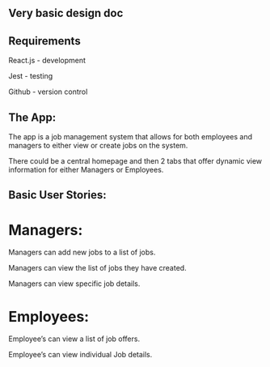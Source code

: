 ## Very basic design doc

## Requirements

React.js - development

Jest - testing

Github - version control

## The App:

The app is a job management system that allows for both employees and managers to either view or create jobs on the system.

There could be a central homepage and then 2 tabs that offer dynamic view information for either Managers or Employees.

## Basic User Stories:

# Managers:

Managers can add new jobs to a list of jobs.

Managers can view the list of jobs they have created.

Managers can view specific job details.


# Employees:

Employee’s can view a list of job offers.

Employee’s can view individual Job details.
